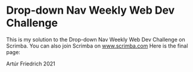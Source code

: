 # Drop-down Nav Weekly Web Dev Challenge
This is my solution to the Drop-down Nav Weekly Web Dev Challenge on Scrimba. You can also join Scrimba on www.scrimba.com
Here is the final page: 

Artúr Friedrich 2021

